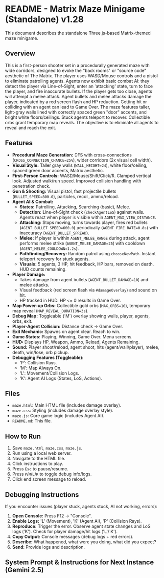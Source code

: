 # README - Matrix Maze Minigame (Standalone) v1.28

This document describes the standalone Three.js-based Matrix-themed maze minigame.

## Overview

This is a first-person shooter set in a procedurally generated maze with wide corridors, designed to evoke the "back rooms" or "source code" aesthetic of The Matrix. The player uses WASD/Mouse controls and a pistol to eliminate patrolling agents. Agents now exhibit basic combat AI: they detect the player via Line-of-Sight, enter an 'attacking' state, turn to face the player, and fire inaccurate bullets. If the player gets too close, agents will attempt a melee attack. Agent bullets and melee attacks damage the player, indicated by a red screen flash and HP reduction. Getting hit or colliding with an agent can lead to Game Over. The maze features taller, light-gray walls lined with correctly spaced green "door" accents, and bright white floors/ceilings. Stuck agents teleport to recover. Collectible orbs grant temporary map reveals. The objective is to eliminate all agents to reveal and reach the exit.

## Features

*   **Procedural Maze Generation:** DFS with cross-connections (`CROSS_CONNECTION_CHANCE=25%`), wider corridors (2x visual cell width).
*   **Visual Style:** Taller gray walls (`WALL_HEIGHT=24`), white floor/ceiling, spaced green door accents, Matrix aesthetic.
*   **First-Person Controls:** WASD/Mouse/Shift/Click/R. Clamped vertical look. Adjusted walk/run speed. Improved collision handling with penetration check.
*   **Gun & Shooting:** Visual pistol, fast projectile bullets (`BULLET_SPEED=800.0`), particles, recoil, ammo/reload.
*   **Agent AI & Combat:**
    *   **States:** Patrolling, Attacking, Searching (basic), Melee.
    *   **Detection:** Line-of-Sight check (`checkAgentLoS`) against walls. Agents react when player is visible within `AGENT_MAX_VIEW_DISTANCE`.
    *   **Attacking:** Stops moving, turns towards player, fires red bullets (`AGENT_BULLET_SPEED=600.0`) periodically (`AGENT_FIRE_RATE=0.8s`) with inaccuracy (`AGENT_BULLET_SPREAD`).
    *   **Melee:** If player is within `AGENT_MELEE_RANGE` during attack, agent performs melee strike (`AGENT_MELEE_DAMAGE=25`) with cooldown (`AGENT_MELEE_COOLDOWN=1.2s`).
    *   **Pathfinding/Recovery:** Random patrol using `chooseNewPath`. Instant teleport recovery for stuck agents.
    *   **Visuals:** 5 agents, 3 HP, hit feedback, HP bars, removed on death. HUD counts remaining.
*   **Player Damage:**
    *   Takes damage from agent bullets (`AGENT_BULLET_DAMAGE=10`) and melee attacks.
    *   Visual feedback (red screen flash via `#damageOverlay`) and sound on hit.
    *   HP tracked in HUD. HP <= 0 results in Game Over.
*   **Map Power-up Orbs:** Collectible gold orbs (`MAX_ORBS=10`), temporary map reveal (`MAP_REVEAL_DURATION=3s`).
*   **Debug Map:** Toggleable ('M') overlay showing walls, player, agents, orbs, exit.
*   **Player-Agent Collision:** Distance check -> Game Over.
*   **Exit Mechanic:** Spawns on agent clear. Reach to win.
*   **Game States:** Playing, Winning, Game Over. Menu screens.
*   **HUD:** Displays HP, Weapon, Ammo, Reload, Agents Remaining.
*   **Sound:** Player shoot/reload, agent shoot, hits (agent/wall/player), melee, death, win/lose, orb pickup.
*   **Debugging Features (Toggleable):**
    *   'P': Collision Rays.
    *   'M': Map Always On.
    *   'L': Movement/Collision Logs.
    *   'K': Agent AI Logs (States, LoS, Actions).

## Files

*   `maze.html`: Main HTML file (includes damage overlay).
*   `maze.css`: Styling (includes damage overlay style).
*   `maze.js`: Core game logic (includes Agent AI).
*   `README.md`: This file.

## How to Run

1.  Save `maze.html`, `maze.css`, `maze.js`.
2.  Run using a local web server.
3.  Navigate to the HTML file.
4.  Click instructions to play.
5.  Press `Esc` to pause/resume.
6.  Press `P`/`M`/`L`/`K` to toggle debug info/logs.
7.  Click end screen message to reload.

## Debugging Instructions

If you encounter issues (player stuck, agents stuck, AI not working, errors):

1.  **Open Console:** Press F12 -> "Console".
2.  **Enable Logs:** 'L' (Movement), 'K' (Agent AI), 'P' (Collision Rays).
3.  **Reproduce:** Trigger the error. Observe agent state changes and LoS logs ('K'). Check for player damage/hit logs ('L'/'K').
4.  **Copy Output:** Console messages (debug logs + red errors).
5.  **Describe:** What happened, what were you doing, what did you expect?
6.  **Send:** Provide logs and description.

## System Prompt & Instructions for Next Instance (Gemini 2.5)